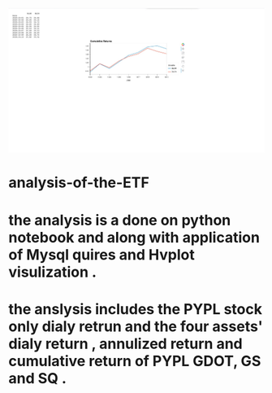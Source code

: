 ![](webappss.png)
# analysis-of-the-ETF

# the analysis is a done on python notebook and along with application of Mysql quires and Hvplot visulization .  
# the anslysis includes the PYPL stock only  dialy retrun and the four assets' dialy return , annulized return and cumulative return of PYPL GDOT, GS and SQ .
